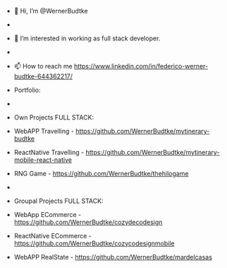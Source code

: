 - 👋 Hi, I’m @WernerBudtke
- 
- 👀 I’m interested in working as full stack developer. 
-
- 📫 How to reach me https://www.linkedin.com/in/federico-werner-budtke-644362217/

- Portfolio:
- 
- Own Projects FULL STACK: 
- WebAPP Travelling - https://github.com/WernerBudtke/mytinerary-budtke 
- ReactNative Travelling - https://github.com/WernerBudtke/mytinerary-mobile-react-native
- RNG Game - https://github.com/WernerBudtke/thehilogame
- 
- Groupal Projects FULL STACK:
- WebApp ECommerce - https://github.com/WernerBudtke/cozydecodesign
- ReactNative ECommerce - https://github.com/WernerBudtke/cozycodesignmobile
- WebAPP RealState - https://github.com/WernerBudtke/mardelcasas


<!---
WernerBudtke/WernerBudtke is a ✨ special ✨ repository because its `README.md` (this file) appears on your GitHub profile.
You can click the Preview link to take a look at your changes.
--->
